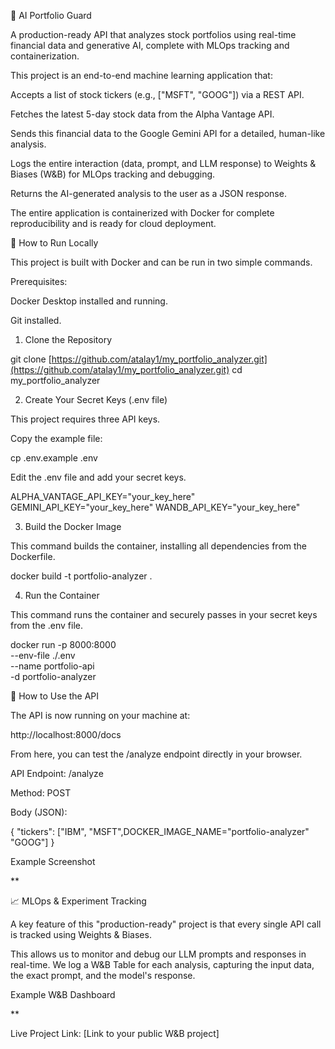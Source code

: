 🤖 AI Portfolio Guard

A production-ready API that analyzes stock portfolios using real-time financial data and generative AI, complete with MLOps tracking and containerization.

This project is an end-to-end machine learning application that:

Accepts a list of stock tickers (e.g., ["MSFT", "GOOG"]) via a REST API.

Fetches the latest 5-day stock data from the Alpha Vantage API.

Sends this financial data to the Google Gemini API for a detailed, human-like analysis.

Logs the entire interaction (data, prompt, and LLM response) to Weights & Biases (W&B) for MLOps tracking and debugging.

Returns the AI-generated analysis to the user as a JSON response.

The entire application is containerized with Docker for complete reproducibility and is ready for cloud deployment.

🚀 How to Run Locally

This project is built with Docker and can be run in two simple commands.

Prerequisites:

Docker Desktop installed and running.

Git installed.

1. Clone the Repository

git clone [https://github.com/atalay1/my_portfolio_analyzer.git](https://github.com/atalay1/my_portfolio_analyzer.git)
cd my_portfolio_analyzer


2. Create Your Secret Keys (.env file)

This project requires three API keys.

Copy the example file:

cp .env.example .env


Edit the .env file and add your secret keys.

ALPHA_VANTAGE_API_KEY="your_key_here"
GEMINI_API_KEY="your_key_here"
WANDB_API_KEY="your_key_here"


3. Build the Docker Image

This command builds the container, installing all dependencies from the Dockerfile.

docker build -t portfolio-analyzer .


4. Run the Container

This command runs the container and securely passes in your secret keys from the .env file.

docker run -p 8000:8000 \
  --env-file ./.env \
  --name portfolio-api \
  -d portfolio-analyzer

🔬 How to Use the API

The API is now running on your machine at:

http://localhost:8000/docs

From here, you can test the /analyze endpoint directly in your browser.

API Endpoint: /analyze

Method: POST

Body (JSON):

{
  "tickers": ["IBM", "MSFT",DOCKER_IMAGE_NAME="portfolio-analyzer" "GOOG"]
}


Example Screenshot

**

📈 MLOps & Experiment Tracking

A key feature of this "production-ready" project is that every single API call is tracked using Weights & Biases.

This allows us to monitor and debug our LLM prompts and responses in real-time. We log a W&B Table for each analysis, capturing the input data, the exact prompt, and the model's response.

Example W&B Dashboard

**

Live Project Link: [Link to your public W&B project]